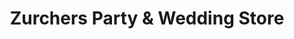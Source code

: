 ---
title: "Zurchers Party & Wedding Store"
url: /draper-city-sl-co/zurchers-party-and-wedding-store/
shop: party
---